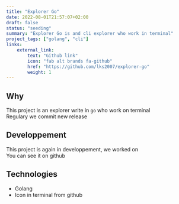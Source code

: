 ```yaml
---
title: "Explorer Go"
date: 2022-08-01T21:57:07+02:00
draft: false
status: "seeding"
summary: "Explorer Go is and cli explorer who work in terminal"
project_tags: ["golang", "cli"]
links:
    external_link:
        text: "Github link"
        icon: "fab alt brands fa-github"
        href: "https://github.com/lks2007/explorer-go"
        weight: 1
---
```


## Why 
This project is an explorer write in ``` go ``` who work on terminal  
Regulary we commit new release

## Developpement
This project is again in developpement, we worked on  
You can see it on github

## Technologies
- Golang
- Icon in terminal from github